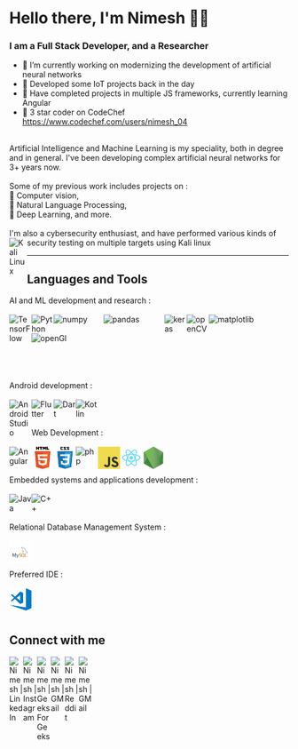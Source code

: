 # Hello there, I'm Nimesh  👨‍💻

### I am a Full Stack Developer, and a Researcher
- 🔭 I’m currently working on modernizing the development of artificial neural networks
- 🦖 Developed some IoT projects back in the day
- 🌱 Have completed projects in multiple JS frameworks, currently learning Angular
- 🥇 3 star coder on CodeChef https://www.codechef.com/users/nimesh_04

<br>
Artificial Intelligence and Machine Learning is my speciality, both in degree and in general. I've been developing complex artificial neural networks for 3+ years now.  <br>
<br>
Some of my previous work includes projects on :<br>
      🥇 Computer vision,<br>
      🥈 Natural Language Processing,<br>
      🥉 Deep Learning, and more.

<br>
<br>
I'm also a cybersecurity enthusiast, and have performed various kinds of security testing on multiple targets using Kali linux<img align="left" alt="Kali Linux" width="32px" src="https://img.icons8.com/color/2x/kali-linux.png">

<br>

***

## Languages and Tools
AI and ML development and research :
<br>
<br>
<img align="left" alt="TensorFlow" width="40px" src="https://img.icons8.com/color/2x/tensorflow.png">
<img align="left" alt="Python" width="40px" src="https://img.icons8.com/color/72/python.png">
<img align="left" alt="numpy" width="90px" src="https://upload.wikimedia.org/wikipedia/commons/thumb/3/31/NumPy_logo_2020.svg/640px-NumPy_logo_2020.svg.png">
<img align="left" alt="pandas" width="110px" src="https://www.kindpng.com/picc/m/574-5747046_python-pandas-logo-transparent-hd-png-download.png">
<img align="left" alt="keras" width="40px" src="https://upload.wikimedia.org/wikipedia/commons/thumb/a/ae/Keras_logo.svg/512px-Keras_logo.svg.png">
<img align="left" alt="openCV" width="40px" src="https://pics.freeicons.io/uploads/icons/png/2084117441551941714-512.png">
<img align="left" alt="matplotlib" width="120px" src="https://matplotlib.org/3.1.1/_static/logo2_compressed.svg">
<br>
<br>
<img align="left" alt="openGl" width="90px" src="https://pics.freeicons.io/uploads/icons/png/6991391551551941714-512.png"><br>
<br>
<br>
<br>
<br>
Android development :
<br>
<br>
<img align="left" alt="Android Studio" width="40px" src="https://2.bp.blogspot.com/-tzm1twY_ENM/XlCRuI0ZkRI/AAAAAAAAOso/BmNOUANXWxwc5vwslNw3WpjrDlgs9PuwQCLcBGAsYHQ/s1600/pasted%2Bimage%2B0.png">
<img align="left" alt="Flutter" width="40px" src="https://img.icons8.com/color/72/flutter.png">
<img align="left" alt="Dart" width="40px" src="https://img.icons8.com/color/2x/dart.png">
<img align="left" alt="Kotlin" width="40px" src="https://img.icons8.com/color/72/kotlin.png">
<br><br><br>
Web Development :
<br>
<br>
<img align="left" alt="Angular" width="40px" src="https://img.icons8.com/color/72/angularjs.png">
<img align="left" alt="HTML5" width="40px" src="https://raw.githubusercontent.com/github/explore/80688e429a7d4ef2fca1e82350fe8e3517d3494d/topics/html/html.png">
<img align="left" alt="CSS" width="40px" src="https://raw.githubusercontent.com/github/explore/80688e429a7d4ef2fca1e82350fe8e3517d3494d/topics/css/css.png">
<img align="left" alt="php" width="40px" src="https://img.icons8.com/officel/2x/php-logo.png">
<img align="left" alt="JavaScript" width="40px"  src="https://raw.githubusercontent.com/github/explore/80688e429a7d4ef2fca1e82350fe8e3517d3494d/topics/javascript/javascript.png">
<img align="left" alt="React" width="40px" src="https://raw.githubusercontent.com/github/explore/80688e429a7d4ef2fca1e82350fe8e3517d3494d/topics/react/react.png">
<img align="left" alt="Node.js" width="40px"  src="https://raw.githubusercontent.com/github/explore/80688e429a7d4ef2fca1e82350fe8e3517d3494d/topics/nodejs/nodejs.png">
<br><br><br>
Embedded systems and applications development :
<br>
<br>
<img align="left" alt="Java" width="40px" src="https://img.icons8.com/color/72/java-coffee-cup-logo.png">
<img align="left" alt="C++" width="40px" src="https://img.icons8.com/color/72/c-plus-plus-logo.png">
<br><br><br>
Relational Database Management System :
<br>
<br>
<img align="left" alt="MySQL" width="40px" src="https://raw.githubusercontent.com/github/explore/80688e429a7d4ef2fca1e82350fe8e3517d3494d/topics/mysql/mysql.png">
<br><br><br>
Preferred IDE :
<br>
<br>
<img align="left" alt="Visual Studio Code" width="40px"  src="https://raw.githubusercontent.com/github/explore/80688e429a7d4ef2fca1e82350fe8e3517d3494d/topics/visual-studio-code/visual-studio-code.png">
<br>
<br>
<br>
<!--
## My GitHub stats
<img align="centre" src="https://github-readme-stats.vercel.app/api?username=Nimesh-Srivastava&count_private=true&show_icons=true&theme=dark&hide_title=true">

<br>

<img align="centre" src="https://github-readme-stats.vercel.app/api/top-langs/?username=Nimesh-Srivastava&layout=compact">

<br>
<br>
-->

## Connect with me 
[<img align="left" alt="Nimesh | LinkedIn" width="25px" src="https://img.icons8.com/fluent/72/linkedin.png">](https://www.linkedin.com/in/nimesh-srivastava-927b56129)
[<img align="left" alt="Nimesh | Instagram" width="25px" src="https://img.icons8.com/fluent/72/instagram-new.png">](https://www.instagram.com/nimesh_srivastava/)
[<img align="left" alt="Nimesh | GeeksForGeeks" width="25px" src="https://img.icons8.com/color/452/GeeksforGeeks.png">](https://auth.geeksforgeeks.org/user/_nimesh_)
[<img align="left" alt="Nimesh | GMail" width="25px" src="https://cdn4.iconfinder.com/data/icons/free-colorful-icons/360/gmail.png">](nimeshsrivastava00@gmail.com)
[<img align="left" alt="Nimesh | Reddit" width="25px" src="https://cdn3.iconfinder.com/data/icons/2018-social-media-logotypes/1000/2018_social_media_popular_app_logo_reddit-512.png">](https://www.reddit.com/user/ZoneDeveloper)
[<img align="left" alt="Nimesh | GMail" width="25px" src="https://cdn3.iconfinder.com/data/icons/popular-services-brands-vol-2/512/discord-512.png">](http://discord.com/channels/Nimesh#4916)
